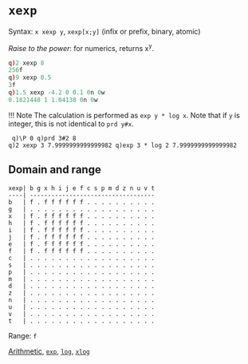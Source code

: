 # `xexp`

Syntax: `x xexp y`, `xexp[x;y]` (infix or prefix, binary, atomic)

_Raise to the power_: for numerics, returns x<sup>y</sup>.
```q
q)2 xexp 8
256f
q)9 xexp 0.5
3f
q)1.5 xexp -4.2 0 0.1 0n 0w
0.1821448 1 1.04138 0n 0w
```

!!! Note
    The calculation is performed as `exp y * log x`. Note that if `y` is integer, this is not identical to `prd y#x`.
    <pre><code class="language-q">
    q)\P 0
    q)prd 3#2
    8
    q)2 xexp 3
    7.9999999999999982
    q)exp 3 * log 2
    7.9999999999999982
    </code></pre>


## Domain and range
```
xexp| b g x h i j e f c s p m d z n u v t
----| -----------------------------------
b   | f . f f f f f f . . . . . . . . . .
g   | . . . . . . . . . . . . . . . . . .
x   | f . f f f f f f . . . . . . . . . .
h   | f . f f f f f f . . . . . . . . . .
i   | f . f f f f f f . . . . . . . . . .
j   | f . f f f f f f . . . . . . . . . .
e   | f . f f f f f f . . . . . . . . . .
f   | f . f f f f f f . . . . . . . . . .
c   | . . . . . . . . . . . . . . . . . .
s   | . . . . . . . . . . . . . . . . . .
p   | . . . . . . . . . . . . . . . . . .
m   | . . . . . . . . . . . . . . . . . .
d   | . . . . . . . . . . . . . . . . . .
z   | . . . . . . . . . . . . . . . . . .
n   | . . . . . . . . . . . . . . . . . .
u   | . . . . . . . . . . . . . . . . . .
v   | . . . . . . . . . . . . . . . . . .
t   | . . . . . . . . . . . . . . . . . .
```
Range: `f`


<i class="far fa-hand-point-right"></i> [Arithmetic](/basics/arithmetic), [`exp`](/ref/exp), [`log`](/ref/log), [`xlog`](/ref/xlog)
